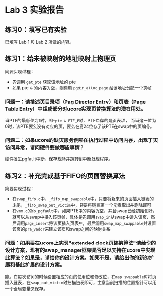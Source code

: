 # Lab 3 实验报告

## 练习0：填写已有实验

已填写 Lab 1 和 Lab 2 所做的内容。

## 练习1：给未被映射的地址映射上物理页

简要实现过程：
- 先调用 `get_pte` 获取该地址的 pte 
- 如果 pte 中的内容为空，则调用 `pgdir_alloc_page` 给该地址分配一个页帧

### 问题一：请描述页目录项（Pag Director Entry）和页表（Page Table Entry）中组成部分对ucore实现页替换算法的潜在用处。

当PTE的最低位为1时，即`*pte & PTE_P`时，PTE中存的是页表项，
而当这一位为0时，该PTE要么没有对应的页，要么在高24位存了该PTE在swap中的页编号。

### 问题二：如果ucore的缺页服务例程在执行过程中访问内存，出现了页访问异常，请问硬件要做哪些事情？

硬件发生pgfault中断，保存现场并跳转到中断处理程序。


## 练习2：补充完成基于FIFO的页面替换算法

简要实现过程：
- 在`swap_fifo.c`中，`_fifo_map_swappable`中，只要将新来的页面插入链表的末尾，`_fifo_swap_out_victim`中，只要将链表第一个元素取出并删除即可
- 在`vmm.c`的`do_pgfault`中，如果PTE中的内容为空，并且swap已经初始化好，就可以从swap中换入该页帧，具体是先调用`swap_in`从swap中读入该页，然后调用`page_insert`将该页插入页表中，最后调用`swap_map_swappable`并设置该页的`pra_vaddr`来建立该页和swap之间的映射关系

### 问题：如果要在ucore上实现"extended clock页替换算法"请给你的设计方案，现有的swap\_manager框架是否足以支持在ucore中实现此算法？如果是，请给你的设计方案。如果不是，请给出你的新的扩展和基此扩展的设计方案。

能。在每次访问的时候设置相应的页的使用位和修改位，在`map_swappable`时将页插入链表，在`swap_out_victim`时扫描链表即可，注意当前扫描的位置指针可以用一个全局变量来保存。


